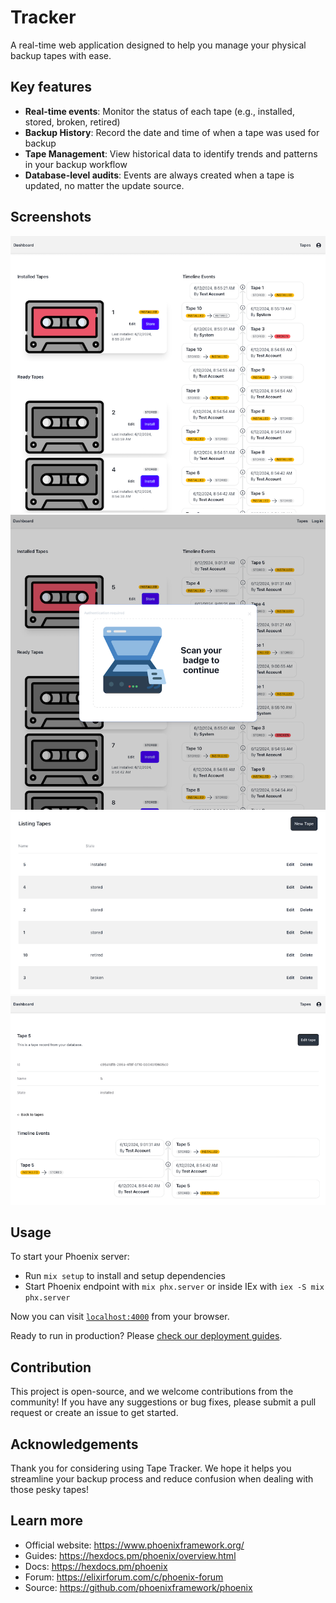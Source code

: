 # Tracker

A real-time web application designed to help you manage your physical backup tapes with ease.

## Key features

* **Real-time events**: Monitor the status of each tape (e.g., installed,
    stored, broken, retired)
* **Backup History**: Record the date and time of when a tape was used for backup
* **Tape Management**: View historical data to identify trends and patterns in
    your backup workflow
* **Database-level audits**: Events are always created when a tape is updated,
    no matter the update source.

## Screenshots

![Dashboard](docs/dashboard.png)
![Badge authentication](docs/badge_auth.png)
![List tapes](docs/tapes_list.png)
![Show tape](docs/tapes_show.png)

## Usage

To start your Phoenix server:

  * Run `mix setup` to install and setup dependencies
  * Start Phoenix endpoint with `mix phx.server` or inside IEx with `iex -S mix phx.server`

Now you can visit [`localhost:4000`](http://localhost:4000) from your browser.

Ready to run in production? Please [check our deployment guides](https://hexdocs.pm/phoenix/deployment.html).

## Contribution

This project is open-source, and we welcome contributions from the community! If
you have any suggestions or bug fixes, please submit a pull request or create an
issue to get started.

## Acknowledgements

Thank you for considering using Tape Tracker. We hope it helps you streamline
your backup process and reduce confusion when dealing with those pesky tapes!

## Learn more

  * Official website: https://www.phoenixframework.org/
  * Guides: https://hexdocs.pm/phoenix/overview.html
  * Docs: https://hexdocs.pm/phoenix
  * Forum: https://elixirforum.com/c/phoenix-forum
  * Source: https://github.com/phoenixframework/phoenix
